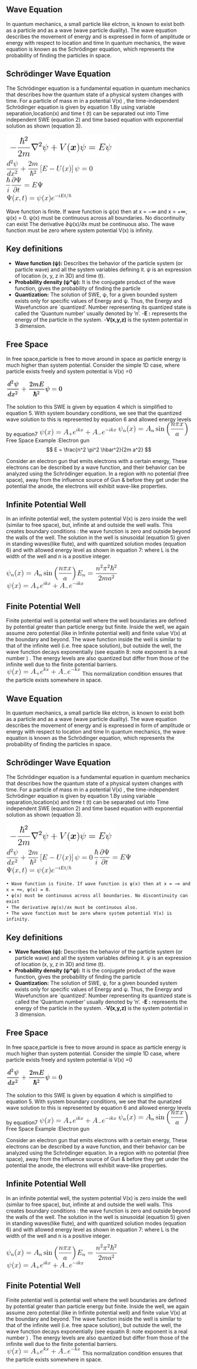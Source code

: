## Wave Equation
In quantum mechanics, a small particle like elctron, is known to exist both as a particle and as a wave (wave particle duality).
The wave equation describes the movement of energy and is expressed in form of amplitude or energy with respect to location and time In quantum mechanics, the wave equation is known as the Schrödinger equation, which represents the probability of finding the particles in space.

## Schrödinger Wave Equation
The Schrödinger equation is a fundamental equation in quantum mechanics that describes how the quantum state of a physical system changes with time. For a particle of mass  m  in a potential V(x) , the time-independent Schrödinger equation is given by equation 1.By using variable separation,location(x) and time t (t) can be separated out into Time independent SWE (equation 2) and time based equation with exponential solution as shown (equation 3).


<img src="./simulation/images/eq1.png" width="300"></img>
![Equation 2:](../experiment/simulation/images/equation2.png)
<br>
![Equation 3:](../experiment/simulation/images/equation3.png)
<br>
![](../experiment/simulation/images/equation3_a.png)
 
 Wave function is finite. If wave function is ψ(x) then at x = −∞ and x = +∞, ψ(x) = 0. 
 ψ(x) must be continuous across all boundaries. No discontinuity can exist
 The derivative ∂ψ(x)/∂x must be continuous also. 
 The wave function must be zero where system potential V(x) is infinity. 



## Key definitions


- **Wave function (ψ):** Describes the behavior of the particle system (or particle wave) and all the system variables defining it. $\psi$ is an expression of
location (x, y, z in 3D) and time (t).
- **Probability density (ψ*ψ):** It is the conjugate product of the wave function, gives the probability of finding the particle
- **Quantization:** The solution of SWE, ψ, for a given bounded system exists only for specific values of Energy and ψ. Thus, the Energy and Wavefunction are
`quantized’. Number representing its quantized state is called the ‘Quantum number’ usually denoted by ’n’.
-**E :** represents the energy of the particle in the system.
-**V(x,y,z)** is the system potential in 3 dimension.





## Free Space

In free space,particle is free to move around in space as particle energy is much higher than system potential.
Consider the simple 1D case, where particle exists freely and system potential is
 V(x) =0

![](./simulation/images/eq2.png)


The solution to this SWE is given by equation 4 which is simplified to equation 5. With system boundary conditions,
we see that the quantized wave solution to this is represented by equation 6 and allowed energy levels by equation7
![Equation 4:](./simulation/images/equation4.png)
![Equation 5:](./simulation/images/equation5.png)
Free Space  Example :Electron gun 
$$ E = \frac{n^2 \pi^2 \hbar^2}{2m a^2} $$

Consider an electron gun that emits electrons with a certain energy, These electrons can be described by a wave function, and their behavior can be analyzed using the Schrödinger equation. In a region with no potential (free space), away from the influence source of Gun & before they get under the potential the anode, the electrons will exhibit wave-like properties.

## Infinite Potential Well

In an infinite potential well, the system potential  V(x)  is zero inside the well (similar to free space), but, infinite at and outside the well walls. This creates boundary conditions : the wave function is zero and outside beyond the walls of the well. The solution in the well is sinusoidal (equation 5) given in standing waves(like flute), and with quantized solution modes (equation 6) and with allowed energy level as shown in equation 7:
where  L  is the width of the well and  n is a positive integer.

![Equation 5:](./simulation/images/equation5.png)
![Equation 6:](./simulation/images/equation6.png)
![Equation 7:](./simulation/images/equation7.png)
<!-- <img src="./images/equation.png" width="400"> -->

## Finite Potential Well
Finite potential well is potential well where the well boundaries are defined by potential greater than particle energy but finite.
Inside the well, we again assume zero potential (like in Infinite potential well) and finite value V(x) at the boundary and beyond.
 The wave function inside the well is similar to that of the infinite well (i.e. free space solution), but outside the well, the wave function decays exponentially (see equatin 8: note exponent is a real number ) . The energy levels are also quantized but differ from those of the infinite well due to the finite potential barriers.
![Equation 8: ](./simulation/images/equation8.png)
This normalization condition ensures that the particle exists somewhere in space.

## Wave Equation
In quantum mechanics, a small particle like elctron, is known to exist both as a particle and as a wave (wave particle duality).
The wave equation describes the movement of energy and is expressed in form of amplitude or energy with respect to location and time In quantum mechanics, the wave equation is known as the Schrödinger equation, which represents the probability of finding the particles in space.

## Schrödinger Wave Equation
The Schrödinger equation is a fundamental equation in quantum mechanics that describes how the quantum state of a physical system changes with time. For a particle of mass  m  in a potential V(x) , the time-independent Schrödinger equation is given by equation 1.By using variable separation,location(x) and time t (t) can be separated out into Time independent SWE (equation 2) and time based equation with exponential solution as shown (equation 3).


<img src="../experiment/simulation/images/eq1.png" width="300"></img>
![](./simulation/images/equation2.png)
![](./simulation/images/equation3.png)
![](./simulation/images/equation3_a.png)

    • Wave function is finite. If wave function is ψ(x) then at x = −∞ and x = +∞, ψ(x) = 0. 
    • ψ(x) must be continuous across all boundaries. No discontinuity can exist
    • The derivative ∂ψ(x)/∂x must be continuous also. 
    • The wave function must be zero where system potential V(x) is infinity. 
## Key definitions

- **Wave function (ψ):** Describes the behavior of the particle system (or particle wave) and all the system variables defining it. $\psi$ is an expression of
location (x, y, z in 3D) and time (t).
- **Probability density (ψ*ψ):** It is the conjugate product of the wave function, gives the probability of finding the particle
- **Quantization:** The solution of SWE, ψ, for a given bounded system exists only for specific values of Energy and ψ. Thus, the Energy and Wavefunction are
`quantized’. Number representing its quantized state is called the ‘Quantum number’ usually denoted by ’n’.
-**E :** represents the energy of the particle in the system.
-**V(x,y,z)** is the system potential in 3 dimension.





## Free Space

In free space,particle is free to move around in space as particle energy is much higher than system potential.
Consider the simple 1D case, where particle exists freely and system potential is
 V(x) =0

![](./simulation/images/eq2.png)


The solution to this SWE is given by equation 4 which is simplified to equation 5. With system boundary conditions,
we see that the qunatized wave solution to this is represented by equation 6 and allowed energy levels by equation7
![Equation 4:](./simulation/images/equation4.png)
![Equation 5:](./simulation/images/equation5.png)
Free Space  Example :Electron gun 

Consider an electron gun that emits electrons with a certain energy, These electrons can be described by a wave function, and their behavior can be analyzed using the Schrödinger equation. In a region with no potential (free space), away from the influence source of Gun & before they get under the potential the anode, the electrons will exhibit wave-like properties.

## Infinite Potential Well

In an infinite potential well, the system potential  V(x)  is zero inside the well (similar to free space), but, infinite at and outside the well walls. This creates boundary conditions : the wave function is zero and outside beyond the walls of the well. The solution in the well is sinusoidal (equation 5) given in standing waves(like flute), and with quantized solution modes (equation 6) and with allowed energy level as shown in equation 7:
where  L  is the width of the well and  n is a positive integer.

![Equation 5:](../experiment/simulation/images/equation5.png)
![Equation 6:](../experiment/simulation/images/equation6.png)
![Equation 7:](../experiment/simulation/images/equation7.png)
<!-- <img src="./images/equation.png" width="400"> -->

## Finite Potential Well
Finite potential well is potential well where the well boundaries are defined by potential greater than particle energy but finite.
Inside the well, we again assume zero potential (like in Infinite potential well) and finite value V(x) at the boundary and beyond.
 The wave function inside the well is similar to that of the infinite well (i.e. free space solution), but outside the well, the wave function decays exponentially (see equatin 8: note exponent is a real number ) . The energy levels are also quantized but differ from those of the infinite well due to the finite potential barriers.
![Equation 8: ](../experiment/simulation/images/equation8.png)
This normalization condition ensures that the particle exists somewhere in space.

